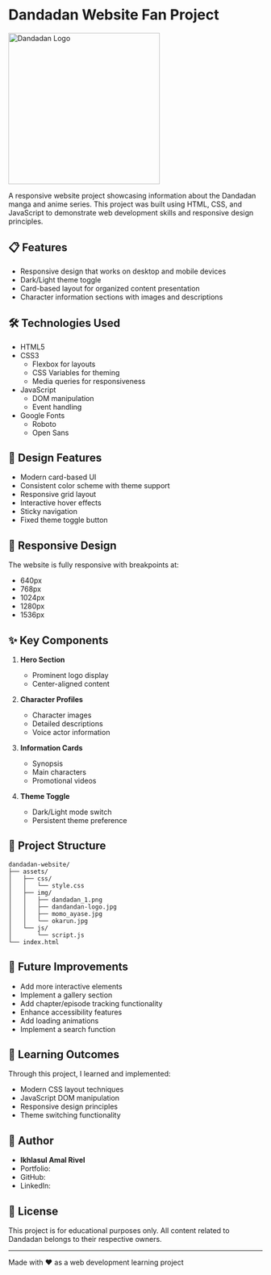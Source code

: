 # Dandadan Website Fan Project

<img src="https://github.com/amalrivel/dandadan-fan-website/blob/main/assets/img/dandandan-logo.png" alt="Dandadan Logo" width="300"  />

A responsive website project showcasing information about the Dandadan manga and anime series. This project was built using HTML, CSS, and JavaScript to demonstrate web development skills and responsive design principles.

## 📋 Features

- Responsive design that works on desktop and mobile devices
- Dark/Light theme toggle
- Card-based layout for organized content presentation
- Character information sections with images and descriptions

## 🛠️ Technologies Used

- HTML5
- CSS3
  - Flexbox for layouts
  - CSS Variables for theming
  - Media queries for responsiveness
- JavaScript
  - DOM manipulation
  - Event handling
- Google Fonts
  - Roboto
  - Open Sans

## 🎨 Design Features

- Modern card-based UI
- Consistent color scheme with theme support
- Responsive grid layout
- Interactive hover effects
- Sticky navigation
- Fixed theme toggle button

## 📱 Responsive Design

The website is fully responsive with breakpoints at:
- 640px
- 768px
- 1024px
- 1280px
- 1536px

## ✨ Key Components

1. **Hero Section**
   - Prominent logo display
   - Center-aligned content

2. **Character Profiles**
   - Character images
   - Detailed descriptions
   - Voice actor information

3. **Information Cards**
   - Synopsis
   - Main characters
   - Promotional videos

4. **Theme Toggle**
   - Dark/Light mode switch
   - Persistent theme preference

## 📁 Project Structure

```
dandadan-website/
├── assets/
│   ├── css/
│   │   └── style.css
│   ├── img/
│   │   ├── dandadan_1.png
│   │   ├── dandandan-logo.jpg
│   │   ├── momo_ayase.jpg
│   │   └── okarun.jpg
│   └── js/
│       └── script.js
└── index.html 
```

## 🌟 Future Improvements

- Add more interactive elements
- Implement a gallery section
- Add chapter/episode tracking functionality
- Enhance accessibility features
- Add loading animations
- Implement a search function

## 📝 Learning Outcomes

Through this project, I learned and implemented:
- Modern CSS layout techniques
- JavaScript DOM manipulation
- Responsive design principles
- Theme switching functionality

## 👤 Author

- **Ikhlasul Amal Rivel**
- Portfolio:
- GitHub:
- LinkedIn:

## 📄 License

This project is for educational purposes only. All content related to Dandadan belongs to their respective owners.

---
Made with ❤️ as a web development learning project
